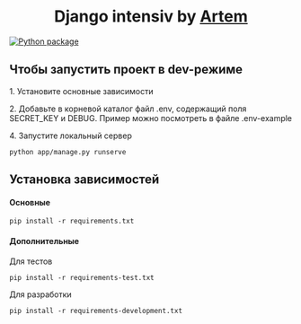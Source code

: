 <h1 align="center">Django intensiv by <a href="https://t.me/@artemstreeter" target="_blank">Artem</a> </h1>

[![Python package](https://github.com/ArtemVX/yandex_django/actions/workflows/python-package.yml/badge.svg)](https://github.com/ArtemVX/yandex_django/actions/workflows/python-package.yml)



<h2>Чтобы запустить проект в dev-режиме</h2>
<p>1. Установите основные зависимости </p>
<p>2. Добавьте в корневой каталог файл .env, содержащий поля SECRET_KEY и DEBUG. Пример можно посмотреть в файле .env-example</p>
<p>4. Запустите локальный сервер <pre><code>python app/manage.py runserve</code></pre></p>


<h2>Установка зависимостей</h2>

<h4>Основные</h4>
<pre><code>pip install -r requirements.txt</code></pre>

<h4>Дополнительные </h4>
<p>Для тестов <pre><code>pip install -r requirements-test.txt</code></pre></p>
<p>Для разработки <pre><code>pip install -r requirements-development.txt</code></pre></p>
